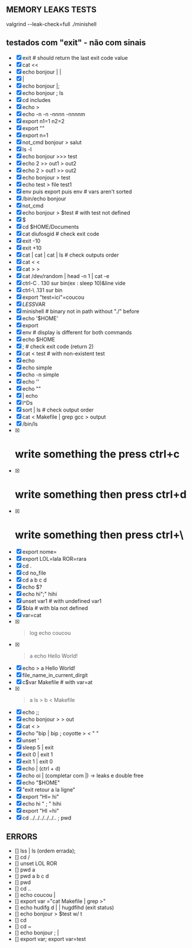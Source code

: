 
## MEMORY LEAKS TESTS

valgrind --leak-check=full ./minishell 


## testados com "exit" - não com sinais

- [x] exit # should return the last exit code value
- [x] cat <<
- [x] echo bonjour | |
- [x] |
- [x] echo bonjour |;
- [x] echo bonjour ; ls
- [x] cd includes
- [x] echo >
- [x] echo -n -n -nnnn -nnnnm
- [x] export n1=1 n2=2
- [x] export ""
- [x] export n=1
- [x] not_cmd bonjour > salut
- [x] ls -l
- [x] echo bonjour >>> test
- [x] echo 2 >> out1 > out2
- [x] echo 2 > out1 >> out2
- [x] echo bonjour > test
- [x] echo test > file test1
- [x] env puis export puis env # vars aren't sorted
- [x] /bin/echo bonjour
- [x] not_cmd
- [x] echo bonjour > $test # with test not defined
- [x] $
- [x] cd $HOME/Documents
- [x] cat diufosgid # check exit code
- [x] exit -10
- [x] exit +10
- [x] cat | cat | cat | ls # check outputs order
- [x] cat < <
- [x] cat > >
- [x] cat /dev/random | head -n 1 | cat -e
- [x] ctrl-C . 130 sur bin(ex : sleep 10)&line vide
- [x] ctrl-\ .131 sur bin
- [x] export "test=ici"=coucou
- [x] $LESS$VAR
- [x] minishell # binary not in path without "./" before
- [x] echo '$HOME'
- [x] export
- [x] env # display is different for both commands
- [x] echo $HOME
- [x] ; # check exit code (return 2)
- [x] cat < test # with non-existent test
- [x] echo
- [x] echo simple
- [x] echo -n simple
- [x] echo ''
- [x] echo ""
- [x] | echo
- [x] l^Ds
- [x] sort | ls # check output order
- [x] cat < Makefile | grep gcc > output
- [x] /bin/ls
- [x] # write something the press ctrl+c
- [x] # write something then press ctrl+d
- [x] # write something then press ctrl+\
- [x] export nome=
- [x] export LOL=lala ROR=rara
- [x] cd .
- [x] cd no_file
- [x] cd a b c d
- [x] echo $?
- [x] echo hi";" hihi
- [x] unset var1 # with undefined var1
- [x] $bla # with bla not defined
- [x] var=cat
- [x] > log echo coucou
- [x] > a echo Hello World!
- [x] echo > a Hello World!
- [x] file_name_in_current_dirgit
- [x] c$var Makefile # with var=at
- [x] > a ls > b < Makefile
- [x] echo ;;
- [x] echo bonjour > > out
- [x] cat < >
- [x] echo "bip | bip ; coyotte > < " "
- [x] unset '
- [x] sleep 5 | exit 
- [x] exit 0 | exit 1
- [x] exit 1 | exit 0
- [x] echo | (ctrl + d)
- [x] echo oi | (completar com |) -> leaks e double free
- [x] echo "$HOME"
- [x] "exit retour a la ligne"
- [x] export "HI= hi"
- [x] echo hi " ; " hihi
- [x] export "HI =hi"
- [x] cd ../../../../../.. ; pwd

## ERRORS
- [] lss | ls (ordem errada);
- [] cd /
- [] unset LOL ROR
- [] pwd a
- [] pwd a b c d
- [] pwd
- [] cd ..
- [] echo coucou |
- [] export var ="cat Makefile | grep >"
- [] echo hudifg d | | hugdfihd (exit status)
- [] echo bonjour > $test w/ t
- [] cd
- [] cd ~
- [] echo bonjour ; |
- [] export var; export var=test
